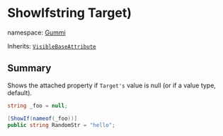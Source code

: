 # ShowIfstring Target)

namespace: [Gummi](../)

Inherits: [`VisibleBaseAttribute`](visiblebaseattribute.md)

## Summary

Shows the attached property if `Target's` value is null (or if a value type, default).

```csharp
string _foo = null;

[ShowIf(nameof(_foo))]
public string RandomStr = "hello";
```
